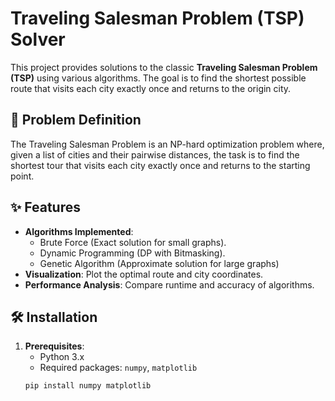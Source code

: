 # Traveling Salesman Problem (TSP) Solver

This project provides solutions to the classic **Traveling Salesman Problem (TSP)** using various algorithms. The goal is to find the shortest possible route that visits each city exactly once and returns to the origin city.

## 📌 Problem Definition
The Traveling Salesman Problem is an NP-hard optimization problem where, given a list of cities and their pairwise distances, the task is to find the shortest tour that visits each city exactly once and returns to the starting point.

## ✨ Features
- **Algorithms Implemented**:
  - Brute Force (Exact solution for small graphs).
  - Dynamic Programming (DP with Bitmasking).
  - Genetic Algorithm (Approximate solution for large graphs)
- **Visualization**: Plot the optimal route and city coordinates.
- **Performance Analysis**: Compare runtime and accuracy of algorithms.

## 🛠 Installation
1. **Prerequisites**:
   - Python 3.x
   - Required packages: `numpy`, `matplotlib`
   ```bash
   pip install numpy matplotlib
   
